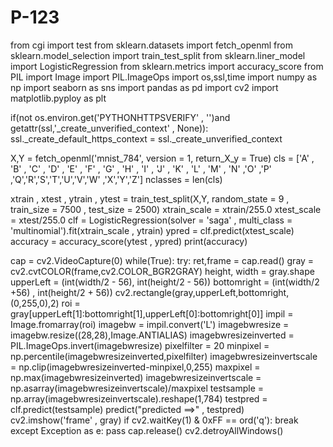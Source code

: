 # P-123

from cgi import test
from sklearn.datasets import fetch_openml
from sklearn.model_selection import train_test_split
from sklearn.liner_model import LogisticRegression
from sklearn.metrics import accuracy_score
from PIL import Image
import PIL.ImageOps
import os,ssl,time
import numpy as np
import seaborn as sns
import pandas as pd
import cv2
import matplotlib.pyploy as plt

if(not os.environ.get('PYTHONHTTPSVERIFY' , '')and getattr(ssl,'_create_unverified_context' , None)):
    ssl._create_default_https_context = ssl._create_unverified_context

X,Y = fetch_openml('mnist_784', version = 1, return_X_y = True)
cls = ['A' , 'B' , 'C' , 'D' , 'E' , 'F' , 'G' , 'H' , 'I' , 'J' , 'K' , 'L' , 'M' , 'N' ,'O' ,'P' ,'Q','R','S','T','U','V','W' ,'X','Y','Z']
nclasses = len(cls)

xtrain , xtest , ytrain , ytest = train_test_split(X,Y, random_state = 9 , train_size = 7500 , test_size = 2500)
xtrain_scale = xtrain/255.0
xtest_scale = xtest/255.0
clf = LogisticRegression(solver = 'saga' , multi_class = 'multinomial').fit(xtrain_scale , ytrain)
ypred = clf.predict(xtest_scale)
accuracy = accuracy_score(ytest , ypred)
print(accuracy)

cap = cv2.VideoCapture(0)
while(True):
    try:
        ret,frame = cap.read()
        gray = cv2.cvtCOLOR(frame,cv2.COLOR_BGR2GRAY)
        height, width = gray.shape
        upperLeft = (int(width/2 - 56), int(height/2 - 56))
        bottomright = (int(width/2 +56) , int(height/2 + 56))
        cv2.rectangle(gray,upperLeft,bottomright,(0,255,0),2)
        roi = gray[upperLeft[1]:bottomright[1],upperLeft[0]:bottomright[0]]
        impil = Image.fromarray(roi)
        imagebw = impil.convert('L')
        imagebwresize = imagebw.resize((28,28),Image.ANTIALIAS)
        imagebwresizeinverted = PIL.ImageOps.invert(imagebwresize)
        pixelfilter = 20
        minpixel = np.percentile(imagebwresizeinverted,pixelfilter)
        imagebwresizeinvertscale = np.clip(imagebwresizeinverted-minpixel,0,255)
        maxpixel = np.max(imagebwresizeinverted)
        imagebwresizeinvertscale = np.asarray(imagebwresizeinvertscale)/maxpixel
        testsample = np.array(imagebwresizeinvertscale).reshape(1,784)
        testpred = clf.predict(testsample)
        predict("predicted ==>" , testpred)
        cv2.imshow('frame' , gray)
        if cv2.waitKey(1) & 0xFF == ord('q'):
            break
    except Exception as e:
        pass
cap.release()
cv2.detroyAllWindows()
